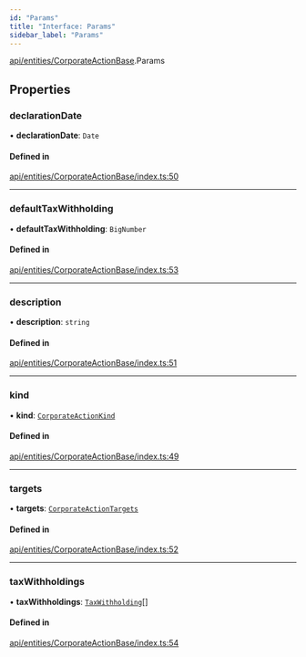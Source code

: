 ```yaml
---
id: "Params"
title: "Interface: Params"
sidebar_label: "Params"
---
```


[api/entities/CorporateActionBase](../../../../../modules/API/Entities/CorporateActionBase/CorporateActionBase.md).Params

## Properties

### declarationDate

• **declarationDate**: `Date`

#### Defined in

[api/entities/CorporateActionBase/index.ts:50](https://github.com/PolymeshAssociation/polymesh-sdk/blob/995f17653/src/api/entities/CorporateActionBase/index.ts#L50)

___

### defaultTaxWithholding

• **defaultTaxWithholding**: `BigNumber`

#### Defined in

[api/entities/CorporateActionBase/index.ts:53](https://github.com/PolymeshAssociation/polymesh-sdk/blob/995f17653/src/api/entities/CorporateActionBase/index.ts#L53)

___

### description

• **description**: `string`

#### Defined in

[api/entities/CorporateActionBase/index.ts:51](https://github.com/PolymeshAssociation/polymesh-sdk/blob/995f17653/src/api/entities/CorporateActionBase/index.ts#L51)

___

### kind

• **kind**: [`CorporateActionKind`](../../../../../enums/API/Entities/CorporateActionBase/Types/CorporateActionKind/CorporateActionKind.md)

#### Defined in

[api/entities/CorporateActionBase/index.ts:49](https://github.com/PolymeshAssociation/polymesh-sdk/blob/995f17653/src/api/entities/CorporateActionBase/index.ts#L49)

___

### targets

• **targets**: [`CorporateActionTargets`](../Types/CorporateActionTargets/CorporateActionTargets.md)

#### Defined in

[api/entities/CorporateActionBase/index.ts:52](https://github.com/PolymeshAssociation/polymesh-sdk/blob/995f17653/src/api/entities/CorporateActionBase/index.ts#L52)

___

### taxWithholdings

• **taxWithholdings**: [`TaxWithholding`](../Types/TaxWithholding/TaxWithholding.md)[]

#### Defined in

[api/entities/CorporateActionBase/index.ts:54](https://github.com/PolymeshAssociation/polymesh-sdk/blob/995f17653/src/api/entities/CorporateActionBase/index.ts#L54)

